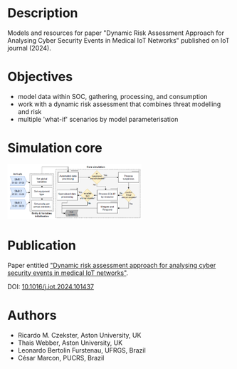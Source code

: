 # Description
Models and resources for paper "Dynamic Risk Assessment Approach for Analysing Cyber Security Events in Medical IoT Networks" published on IoT journal (2024).

# Objectives
- model data within SOC, gathering, processing, and consumption
- work with a dynamic risk assessment that combines threat modelling and risk
- multiple 'what-if' scenarios by model parameterisation

# Simulation core
<img src="core-simulation.png" width="60%">

# Publication
Paper entitled ["Dynamic risk assessment approach for analysing cyber security events in medical IoT networks"](https://www.sciencedirect.com/science/article/pii/S2542660524003780).

DOI: [10.1016/j.iot.2024.101437](https://doi.org/10.1016/j.iot.2024.101437)

# Authors
- Ricardo M. Czekster, Aston University, UK
- Thais Webber, Aston University, UK
- Leonardo Bertolin Furstenau, UFRGS, Brazil
- César Marcon, PUCRS, Brazil

